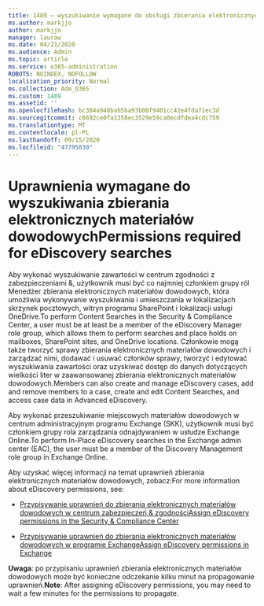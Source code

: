 ```yaml
---
title: 1489 — wyszukiwanie wymagane do obsługi zbierania elektronicznych materiałów dowodowych
ms.author: markjjo
author: markjjo
manager: lauraw
ms.date: 04/21/2020
ms.audience: Admin
ms.topic: article
ms.service: o365-administration
ROBOTS: NOINDEX, NOFOLLOW
localization_priority: Normal
ms.collection: Adm_O365
ms.custom: 1489
ms.assetid: ''
ms.openlocfilehash: bc384a948bab5ba93b00f9401cc42e4fda71ec3d
ms.sourcegitcommit: c6692ce0fa1358ec3529e59ca0ecdfdea4cdc759
ms.translationtype: MT
ms.contentlocale: pl-PL
ms.lasthandoff: 09/15/2020
ms.locfileid: "47795830"
---
```

# <a name="permissions-required-for-ediscovery-searches"></a><span data-ttu-id="57887-102">Uprawnienia wymagane do wyszukiwania zbierania elektronicznych materiałów dowodowych</span><span class="sxs-lookup"><span data-stu-id="57887-102">Permissions required for eDiscovery searches</span></span>

<span data-ttu-id="57887-103">Aby wykonać wyszukiwanie zawartości w centrum zgodności z zabezpieczeniami &, użytkownik musi być co najmniej członkiem grupy ról Menedżer zbierania elektronicznych materiałów dowodowych, która umożliwia wykonywanie wyszukiwania i umieszczania w lokalizacjach skrzynek pocztowych, witryn programu SharePoint i lokalizacji usługi OneDrive.</span><span class="sxs-lookup"><span data-stu-id="57887-103">To perform Content Searches in the Security & Compliance Center, a user must be at least be a member of the eDiscovery Manager role group, which allows them to perform searches and place holds on mailboxes, SharePoint sites, and OneDrive locations.</span></span> <span data-ttu-id="57887-104">Członkowie mogą także tworzyć sprawy zbierania elektronicznych materiałów dowodowych i zarządzać nimi, dodawać i usuwać członków sprawy, tworzyć i edytować wyszukiwania zawartości oraz uzyskiwać dostęp do danych dotyczących wielkości liter w zaawansowanej zbierania elektronicznych materiałów dowodowych.</span><span class="sxs-lookup"><span data-stu-id="57887-104">Members can also create and manage eDiscovery cases, add and remove members to a case, create and edit Content Searches, and access case data in Advanced eDiscovery.</span></span>

<span data-ttu-id="57887-105">Aby wykonać przeszukiwanie miejscowych materiałów dowodowych w centrum administracyjnym programu Exchange (SKK), użytkownik musi być członkiem grupy rola zarządzania odnajdywaniem w usłudze Exchange Online.</span><span class="sxs-lookup"><span data-stu-id="57887-105">To perform In-Place eDiscovery searches in the Exchange admin center (EAC), the user must be a member of the Discovery Management role group in Exchange Online.</span></span>

<span data-ttu-id="57887-106">Aby uzyskać więcej informacji na temat uprawnień zbierania elektronicznych materiałów dowodowych, zobacz:</span><span class="sxs-lookup"><span data-stu-id="57887-106">For more information about eDiscovery permissions, see:</span></span> 

- [<span data-ttu-id="57887-107">Przypisywanie uprawnień do zbierania elektronicznych materiałów dowodowych w centrum zabezpieczeń & zgodności</span><span class="sxs-lookup"><span data-stu-id="57887-107">Assign eDiscovery permissions in the Security & Compliance Center</span></span>](https://docs.microsoft.com/microsoft-365/compliance/assign-ediscovery-permissions)

- [<span data-ttu-id="57887-108">Przypisywanie uprawnień do zbierania elektronicznych materiałów dowodowych w programie Exchange</span><span class="sxs-lookup"><span data-stu-id="57887-108">Assign eDiscovery permissions in Exchange</span></span>](https://docs.microsoft.com/exchange/security-and-compliance/in-place-ediscovery/assign-ediscovery-permissions)

<span data-ttu-id="57887-109">**Uwaga**: po przypisaniu uprawnień zbierania elektronicznych materiałów dowodowych może być konieczne odczekanie kilku minut na propagowanie uprawnień.</span><span class="sxs-lookup"><span data-stu-id="57887-109">**Note**: After assigning eDiscovery permissions, you may need to wait a few minutes for the permissions to propagate.</span></span>
